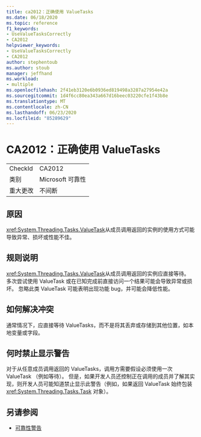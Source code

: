 ```yaml
---
title: ca2012：正确使用 ValueTasks
ms.date: 06/18/2020
ms.topic: reference
f1_keywords:
- UseValueTasksCorrectly
- CA2012
helpviewer_keywords:
- UseValueTasksCorrectly
- CA2012
author: stephentoub
ms.author: stoub
manager: jeffhand
ms.workload:
- multiple
ms.openlocfilehash: 2f41eb3120e6b0936ed819498a3287a27954e42a
ms.sourcegitcommit: 1d4f6cc80ea343a667d16beec03220cfe1f43b8e
ms.translationtype: MT
ms.contentlocale: zh-CN
ms.lasthandoff: 06/23/2020
ms.locfileid: "85289629"
---
```

# <a name="ca2012-use-valuetasks-correctly"></a>CA2012：正确使用 ValueTasks

|||
|-|-|
|CheckId|CA2012|
|类别|Microsoft 可靠性|
|重大更改|不间断|

## <a name="cause"></a>原因

<xref:System.Threading.Tasks.ValueTask>从成员调用返回的实例的使用方式可能导致异常、损坏或性能不佳。

## <a name="rule-description"></a>规则说明

<xref:System.Threading.Tasks.ValueTask>从成员调用返回的实例应直接等待。  多次尝试使用 ValueTask 或在已知完成前直接访问一个结果可能会导致异常或损坏。  忽略此类 ValueTask 可能表明出现功能 bug，并可能会降低性能。

## <a name="how-to-fix-violations"></a>如何解决冲突

通常情况下，应直接等待 ValueTasks，而不是将其丢弃或存储到其他位置，如本地变量或字段。

## <a name="when-to-suppress-warnings"></a>何时禁止显示警告

对于从任意成员调用返回的 ValueTasks，调用方需要假设必须使用一次 ValueTask （例如等待）。  但是，如果开发人员还控制正在调用的成员并了解其实现，则开发人员可能知道禁止显示此警告（例如，如果返回 ValueTask 始终包装 <xref:System.Threading.Tasks.Task> 对象）。

## <a name="see-also"></a>另请参阅

- [可靠性警告](../code-quality/reliability-warnings.md)
